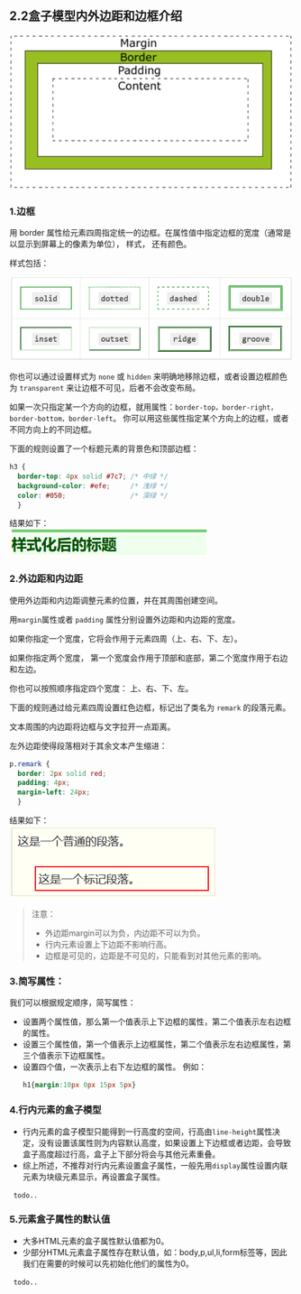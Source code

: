 ## 2.2盒子模型内外边距和边框介绍

![](/assets/pic/box-border2.png)

### 1.边框

用 border 属性给元素四周指定统一的边框。在属性值中指定边框的宽度（通常是以显示到屏幕上的像素为单位）， 样式， 还有颜色。

样式包括：

![](/assets/pic/border.png)

你也可以通过设置样式为 `none` 或 `hidden` 来明确地移除边框，或者设置边框颜色为 `transparent` 来让边框不可见，后者不会改变布局。

如果一次只指定某一个方向的边框，就用属性：`border-top，border-right， border-bottom，border-left`。 你可以用这些属性指定某个方向上的边框，或者不同方向上的不同边框。

下面的规则设置了一个标题元素的背景色和顶部边框：

```css
h3 {
  border-top: 4px solid #7c7; /* 中绿 */
  background-color: #efe;     /* 浅绿 */
  color: #050;                /* 深绿 */
  }
```

结果如下：  
![](/assets/pic/border-result.png)

### 2.外边距和内边距

使用外边距和内边距调整元素的位置，并在其周围创建空间。

用`margin`属性或者 `padding` 属性分别设置外边距和内边距的宽度。

如果你指定一个宽度，它将会作用于元素四周（上、右、下、左）。

如果你指定两个宽度， 第一个宽度会作用于顶部和底部，第二个宽度作用于右边和左边。

你也可以按照顺序指定四个宽度： 上、右、下、左。

下面的规则通过给元素四周设置红色边框，标记出了类名为  `remark` 的段落元素。

文本周围的内边距将边框与文字拉开一点距离。

左外边距使得段落相对于其余文本产生缩进：

```css
p.remark {
  border: 2px solid red;
  padding: 4px;
  margin-left: 24px;
  }
```

结果如下：  
![](/assets/pic/border-margin.png)

> 注意：
>
> * 外边距margin可以为负，内边距不可以为负。
> * 行内元素设置上下边距不影响行高。
> * 边框是可见的，边距是不可见的，只能看到对其他元素的影响。

### 3.简写属性：

我们可以根据规定顺序，简写属性：

* 设置两个属性值，那么第一个值表示上下边框的属性，第二个值表示左右边框的属性。
* 设置三个属性值，第一个值表示上边框属性，第二个值表示左右边框属性，第三个值表示下边框属性。
* 设置四个值，一次表示上右下左边框的属性。
  例如：
  ```css
  h1{margin:10px 0px 15px 5px}
  ```

### 4.行内元素的盒子模型
* 行内元素的盒子模型只能得到一行高度的空间，行高由```line-height```属性决定，没有设置该属性则为内容默认高度，如果设置上下边框或者边距，会导致盒子高度超过行高，盒子上下部分将会与其他元素重叠。
* 综上所述，不推荐对行内元素设置盒子属性，一般先用```display```属性设置内联元素为块级元素显示，再设置盒子属性。

 ``` todo..```
### 5.元素盒子属性的默认值
* 大多HTML元素的盒子属性默认值都为0。
* 少部分HTML元素盒子属性存在默认值，如：body,p,ul,li,form标签等，因此我们在需要的时候可以先初始化他们的属性为0。

``` todo..```






